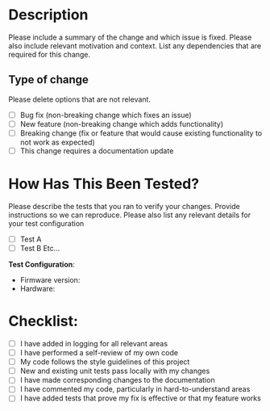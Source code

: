 # Description

Please include a summary of the change and which issue is fixed. Please also include relevant motivation and context. List any dependencies that are required for this change.

## Type of change

Please delete options that are not relevant.

- [ ] Bug fix (non-breaking change which fixes an issue)
- [ ] New feature (non-breaking change which adds functionality)
- [ ] Breaking change (fix or feature that would cause existing functionality to not work as expected)
- [ ] This change requires a documentation update

# How Has This Been Tested?

Please describe the tests that you ran to verify your changes. Provide instructions so we can reproduce. Please also list any relevant details for your test configuration

- [ ] Test A
- [ ] Test B
Etc...

**Test Configuration**:
* Firmware version:
* Hardware:

# Checklist:

- [ ] I have added in logging for all relevant areas 
- [ ] I have performed a self-review of my own code
- [ ] My code follows the style guidelines of this project
- [ ] New and existing unit tests pass locally with my changes
- [ ] I have made corresponding changes to the documentation
- [ ] I have commented my code, particularly in hard-to-understand areas
- [ ] I have added tests that prove my fix is effective or that my feature works